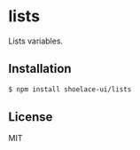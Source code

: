 # lists

Lists variables.

## Installation

```sh
$ npm install shoelace-ui/lists
```

## License

MIT
